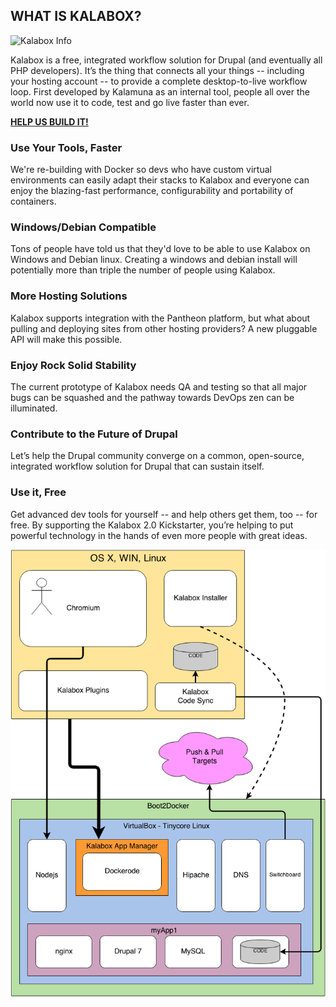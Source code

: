 ## WHAT IS KALABOX?

![Kalabox Info](http://www.kalamuna.com/sites/default/files/featured_content/images/celebrate%20k2.png)

Kalabox is a free, integrated workflow solution for Drupal (and eventually all PHP developers). It’s the thing that connects all your things -- including your hosting account -- to provide a complete desktop-to-live workflow loop. First developed by Kalamuna as an internal tool, people all over the world now use it to code, test and go live faster than ever.

**[HELP US BUILD IT!](https://github.com/kalabox/kalabox-docs/wiki/Contributing-to-Kalabox)**

### Use Your Tools, Faster

We're re-building with Docker so devs who have custom virtual environments can easily adapt their stacks to Kalabox and everyone can enjoy the blazing-fast performance, configurability and portability of containers.

### Windows/Debian Compatible

Tons of people have told us that they'd love to be able to use Kalabox on Windows and Debian linux. Creating a windows and debian install will potentially more than triple the number of people using Kalabox.

### More Hosting Solutions

Kalabox supports integration with the Pantheon platform, but what about pulling and deploying sites from other hosting providers? A new pluggable API will make this possible.

### Enjoy Rock Solid Stability

The current prototype of Kalabox needs QA and testing so that all major bugs can be squashed and the pathway towards DevOps zen can be illuminated.

### Contribute to the Future of Drupal

Let’s help the Drupal community converge on a common, open-source, integrated workflow solution for Drupal that can sustain itself.

### Use it, Free

Get advanced dev tools for yourself -- and help others get them, too -- for free. By supporting the Kalabox 2.0 Kickstarter, you’re helping to put powerful technology in the hands of even more people with great ideas.

![Kalabox Relationship Diagram](https://raw.githubusercontent.com/kalabox/kalabox-docs/master/Kalabox%20Relationship%20Diagram.png)
